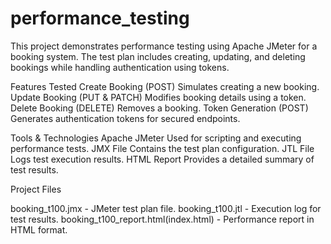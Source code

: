 # performance_testing
This project demonstrates performance testing using Apache JMeter for a booking system. The test plan includes creating, updating, and deleting bookings while handling authentication using tokens.


Features Tested
Create Booking (POST)  Simulates creating a new booking.
Update Booking (PUT & PATCH)  Modifies booking details using a token.
Delete Booking (DELETE)  Removes a booking.
Token Generation (POST) Generates authentication tokens for secured endpoints.

Tools & Technologies
Apache JMeter  Used for scripting and executing performance tests.
JMX File  Contains the test plan configuration.
JTL File  Logs test execution results.
HTML Report  Provides a detailed summary of test results.

Project Files

booking_t100.jmx - JMeter test plan file.
booking_t100.jtl - Execution log for test results.
booking_t100_report.html(index.html) - Performance report in HTML format.